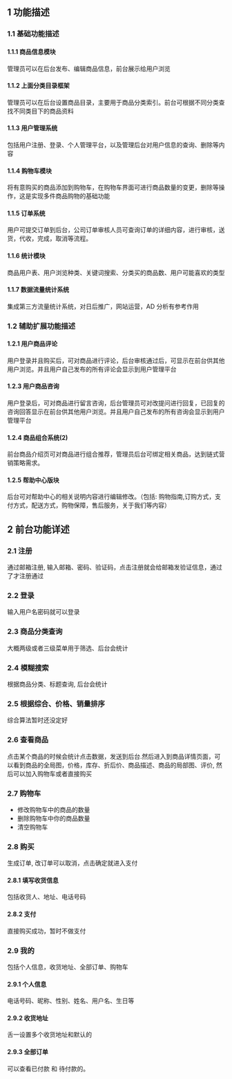 ## 1 功能描述 ##

###  1.1 基础功能描述 ###

#### 1.1.1 商品信息模块 ####
管理员可以在后台发布、编辑商品信息，前台展示给用户浏览

#### 1.1.2 上面分类目录框架
管理员可以在后台设置商品目录，主要用于商品分类索引。前台可根据不同分类查找不同类目下的商品资料

#### 1.1.3 用户管理系统
包括用户注册、登录、个人管理平台，以及管理后台对用户信息的查询、删除等内容

#### 1.1.4 购物车模块 ####
将有意购买的商品添加到购物车，在购物车界面可进行商品数量的变更，删除等操作，这是实现多件商品购物的基础功能

#### 1.1.5 订单系统 ####
用户可提交订单到后台，公司订单审核人员可查询订单的详细内容，进行审核，送货，代收，完成，取消等流程。
#### 1.1.6 统计模块
商品用户表、用户浏览种类、关键词搜索、分类买的商品数、用户可能喜欢的类型
#### 1.1.7 数据流量统计系统 ####
集成第三方流量统计系统，对日后推广，网站运营，AD 分析有参考作用

### 1.2 辅助扩展功能描述 ###

#### 1.2.1 用户商品评论 ####
用户登录并且购买后，可对商品进行评论，后台审核通过后，可显示在前台供其他用户浏览。并且用户自己发布的所有评论会显示到用户管理平台

#### 1.2.3 用户商品咨询 
用户登录后，可对商品进行留言咨询，后台管理员可对改提问进行回复，已回复的咨询回答显示在前台供其他用户浏览。并且用户自己发布的所有咨询会显示到用户管理平台

#### 1.2.4 商品组合系统(2)
前台商品介绍页可对商品进行组合推荐，管理员后台可绑定相关商品，达到链式营销策略需求。

#### 1.2.5 帮助中心版块
 后台可对帮助中心的相关说明内容进行编辑修改。（包括: 购物指南,订购方式，支付方式，配送方式，购物保障，售后服务，关于我们等内容）

## 2 前台功能详述 ##

### 2.1 注册
通过邮箱注册, 输入邮箱、密码、验证码，点击注册就会给邮箱发验证信息，通过了才注册通过

### 2.2 登录
输入用户名密码就可以登录

### 2.3 商品分类查询
大概两级或者三级菜单用于筛选、后台会统计

### 2.4 模糊搜索 
根据商品分类、标题查询, 后台会统计

### 2.5 根据综合、价格、销量排序
综合算法暂时还没定好
### 2.6 查看商品
点击某个商品的时候会统计点击数据，发送到后台.然后进入到商品详情页面，可以看到商品的全局图，价格，库存、折后价、商品描述、商品的局部图、评价, 然后可以加入购物车或者直接购买
### 2.7 购物车
- 修改购物车中的商品的数量
- 删除购物车中你的商品数量
- 清空购物车
### 2.8 购买
生成订单, 改订单可以取消，点击确定就进入支付
#### 2.8.1 填写收货信息
包括收货人、地址、电话号码
#### 2.8.2 支付
直接购买成功，暂时不做支付

### 2.9 我的
包括个人信息，收货地址、全部订单、购物车

#### 2.9.1 个人信息
电话号码、昵称、性别、姓名、用户名、生日等
#### 2.9.2 收货地址
舌一设置多个收货地址和默认的
#### 2.9.3 全部订单
可以查看已付款 和 待付款的。
